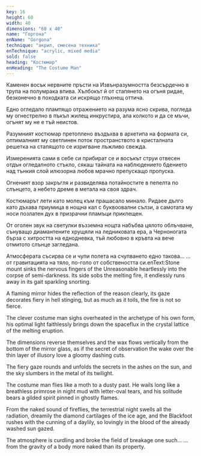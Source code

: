 ```yaml
---
key: 16
height: 60
width: 40
dimensions: "60 x 40"
name: "Горгона"
enName: "Gorgona"
technique: "акрил, смесена техника"
enTechnique: "acrylic, mixed media"
sold: false
heading: "Костюмар"
enHeading: "The Costume Man"
---
```

Каменен восък нервните пръсти на Извънразумността 
безсърдечно в трупа на полумрака впива.
Хълбокът й от стапянето на огъня ридае,
безконечно в походката си искрящо глъхнещ оттича. 

Едно огледало пламтящо отражението на разума ясно скрива,
погледа му огнестрелно в пъкъл жилещ инкрустира,
ала колкото и да се мъчи, огънят му не е тъй неистов.

Разумният костюмар претоплено въздъхва в архетипа на формата си,
оптималният му светлинен поток пространството в кристалната решетка 
на стапящото се изригване лъжливо свежда. 

Измеренията сами в себе си прибират се 
и восъкът струи отвесен отдън огледалното стъкло,
сякаш тайната на наблюдението
бдението над тънкия слой илюзорна любов 
мрачно препускащо пропуска.

Огненият взор закръгля и развиделява потайностите в пепелта по слънцето,
а небето дреме в метала на своя здрач. 

Костюмарът лети като молец към прашасало минало. 
Ридаее дълго като дъхава приумица в нощна кал с буквоовални сълзи,
а самотата му носи позлатен дух в призрачни пламъци приклещен.

От оголен звук на светулки възземна нощта набъбва цялото  облъчване,
сънуващо диамантените хрущяли на ледниковата ера, а Черноногата бърза с хитростта на еднодневка, тъй любовно в кръвта на вече отмитото слънце загледана.

Атмосферата съсирва се 
и чупи полета на счупването едно такова…
…от гравитацията на тяло, по-голо от собствеността си.enText:Stone mount sinks the nervous fingers of the Unreasonable
heartlessly into the corpse of semi-darkness.
Its side sobs the melting fire,
it endlessly runs away in its gait sparkling snorting.

A flaming mirror hides the reflection of the reason clearly,
its gaze decorates fiery in hell stinging,
but as much as it toils, the fire is not so fierce. 

The clever costume man sighs overheated in the archetype of his own form,
his optimal light faithlessly brings down the spaceflux in the crystal lattice
of the melting eruption.

The dimensions reverse themselves
and the wax flows vertically from the bottom of the mirror glass,
as if the secret of observation
the wake over the thin layer of illusory love
a gloomy dashing cuts.

The fiery gaze rounds and unfolds the secrets in the ashes on the sun,
and the sky slumbers in the metal of its twilight.

The costume man flies like a moth to a dusty past.
He wails long like a breathless primrose in night mud with letter-oval tears,
and his solitude bears a gilded spirit pinned in ghostly flames.

From the naked sound of fireflies, the terrestrial night swells all the radiation,
dreamily the diamond cartilages of the ice age, and the Blackfoot rushes with the cunning of a daylily, so lovingly in the blood of the already washed sun gazed.

The atmosphere is curdling
and broke the field of breakage one such…
…from the gravity of a body more naked than its property.